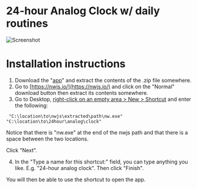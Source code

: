 # 24-hour Analog Clock w/ daily routines

![Screenshot](https://i.redd.it/0q1rhjutawj41.png)

# Installation instructions

1. Download the "[app](https://github.com/utopianknight/24-hour-analog-clock-w-daily-routines/archive/master.zip)" and extract the contents of the .zip file somewhere.
2. Go to [https://nwjs.io/](https://nwjs.io/) and click on the "Normal" download button then extract its contents somewhere.
3. Go to Desktop, <u>right-click on an empty area > New > Shortcut</u> and enter the following:

`` "C:\location\to\nwjs\extracted\path\nw.exe" "C:\location\to\24hour\analog\clock"``

Notice that there is "nw.exe" at the end of the nwjs path and that there is a space between the two locations.

Click "Next".

4. In the "Type a name for this shortcut:" field, you can type anything you like. E.g. "24-hour analog clock". Then click "Finish".

You will then be able to use the shortcut to open the app.

